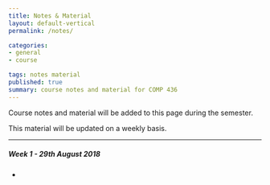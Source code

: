 ```yaml
---
title: Notes & Material
layout: default-vertical
permalink: /notes/

categories:
- general
- course

tags: notes material
published: true
summary: course notes and material for COMP 436
---
```


Course notes and material will be added to this page during the semester.

This material will be updated on a weekly basis.

***

<!--
##### Week 15 - 6th December 2017
  * extras
    * [Final Report Outline](/assets/docs/extras/comp436-final-report-outline-2017.pdf)

##### Week 14 - 29th November 2017
  * [course](/assets/docs/2017/Comp436-week14.pdf)
  * extras
    * [Final Report Outline](/assets/docs/extras/comp436-final-report-outline-2017.pdf)

##### Week 13 - 22nd November 2017
  * N/A

##### Week 12 - 15th November 2017
  * [course](/assets/docs/2017/Comp436-week12.pdf)

##### Week 11 - 8th November 2017
  * [course](/assets/docs/2017/Comp436-week11.pdf)

##### Week 10 - 1st November 2017
  * [course](/assets/docs/2017/Comp436-week10.pdf)

##### Week 9 - 25th October 2017
  * [course](/assets/docs/2017/Comp436-week9.pdf)
  * extras
    * [HTML5 intro](/assets/docs/extras/html5-intro.pdf)
    * [HTML5 extra](/assets/docs/extras/html5-extra.pdf)

##### Week 8 - 18th October 2017
  * N/A

##### Week 6 - 4th October 2017
  * [course](/assets/docs/2017/Comp436-week6.pdf)

##### Week 5 - 27th September 2017
  * [course](/assets/docs/2017/Comp436-week5.pdf)

##### Week 4 - 20th September 2017
  * [course](/assets/docs/2017/Comp436-week4.pdf)
  * extras
    * [CSS intro](/assets/docs/extras/css-intro.pdf)
    * [CSS basics](/assets/docs/extras/css-basics.pdf)

##### Week 3 - 13th September 2017
  * [course](/assets/docs/2017/Comp436-week3.pdf)
  * extras
    * [HTML DOM intro](/assets/docs/extras/html-dom-intro.pdf)

##### Week 2 - 6th September 2017
  * [course](/assets/docs/2017/Comp436-week2.pdf)
  * extras
    * [HTML intro](/assets/docs/extras/html-intro.pdf)
    * [HTML basics](/assets/docs/extras/html-basics.pdf)

##### Week 1 - 30th August 2017
  * [course](/assets/docs/2017/Comp436-week1.pdf)
  * extras
    * [Git basics](/assets/docs/extras/git-basics.pdf)
-->

##### Week 1 - 29th August 2018
  * 

